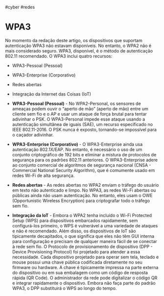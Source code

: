 #cyber #redes 

# WPA3

No momento da redação deste artigo, os dispositivos que suportam autenticação WPA3 não estavam disponíveis. No entanto, o WPA2 não é mais considerado seguro. WPA3, disponível, é o método de autenticação 802.11 recomendado. O WPA3 inclui quatro recursos:

- WPA3-Pessoal (Pessoal)
- WPA3-Enterprise (Corporativo)
- Redes abertas
- Integração da Internet das Coisas (IoT)

- **WPA3-Pessoal (Pessoal)** - No WPA2-Personal, os sensores de ameaças podem ouvir o “aperto de mão” (aperto de mão) entre um cliente sem fio e o AP e usar um ataque de força brutal para tentar adivinhar o PSK. O WPA3-Personal impede esse ataque usando a autenticação simultânea de iguais (SAE), um recurso especificado no IEEE 802.11-2016. O PSK nunca é exposto, tornando-se impossível para o caçador adivinhar.
- **WPA3-Enterprise (Corporativo)** - O WPA3-Enterprise ainda usa autenticação 802.1X/EAP. No entanto, é necessário o uso de um conjunto criptográfico de 192 bits e eliminar a mistura de protocolos de segurança para os padrões 802.11 anteriores. O WPA3-Enterprise adere ao conjunto comercial de algoritmos de segurança nacional (CNSA - Commercial National Security Algorithm), que é comumente usado em redes Wi-Fi de alta segurança.
- **Redes abertas** - As redes abertas no WPA2 enviam o tráfego do usuário em texto não autenticado e limpo. No WPA3, as redes Wi-Fi abertas ou públicas ainda não usam autenticação. No entanto, eles usam o OWE (Opportunistic Wireless Encryption) para criptografar todo o tráfego sem fio.
- **Integração da IoT** - Embora o WPA2 tenha incluído o Wi-Fi Protected Setup (WPS) para dispositivos embarcados rapidamente, sem configurá-los primeiro, o WPS é vulnerável a uma variedade de ataques e não é recomendado. Além disso, os dispositivos de IoT são tipicamente decapitados, o que significa que eles não têm GUI interna para configuração e precisam de qualquer maneira fácil de se conectar à rede sem fio. O Protocolo de provisionamento de dispositivo (DPP - Device Provisioning Protocol) foi projetado para atender a essa necessidade. Cada dispositivo projetado para operar sem tela, teclado e mouse possui uma chave pública codificada diretamente no seu firmware ou hardware. A chave é tipicamente impressa na parte externa do dispositivo ou em sua embalagem como um código de resposta rápida (QR Code). O administrador da rede pode digitalizar o código QR e integrar rapidamente o dispositivo. Embora não faça parte do padrão WPA3, o DPP substituirá o WPS ao longo do tempo.
















